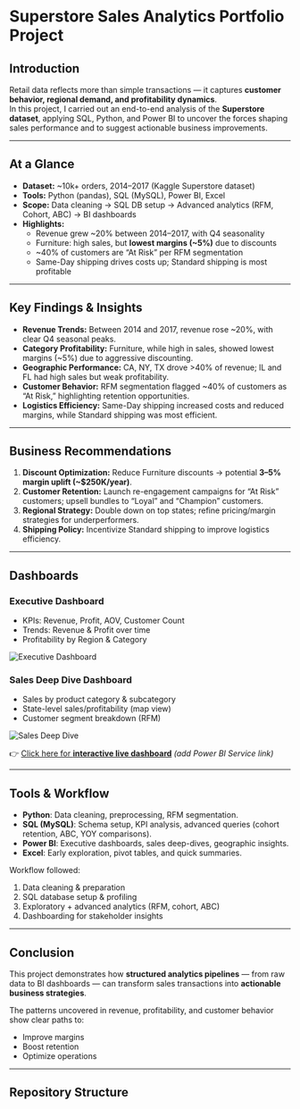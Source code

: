 # Superstore Sales Analytics Portfolio Project  

## Introduction  
Retail data reflects more than simple transactions — it captures **customer behavior, regional demand, and profitability dynamics**.  
In this project, I carried out an end-to-end analysis of the **Superstore dataset**, applying SQL, Python, and Power BI to uncover the forces shaping sales performance and to suggest actionable business improvements.  

---

## At a Glance  
- **Dataset:** ~10k+ orders, 2014–2017 (Kaggle Superstore dataset)  
- **Tools:** Python (pandas), SQL (MySQL), Power BI, Excel  
- **Scope:** Data cleaning → SQL DB setup → Advanced analytics (RFM, Cohort, ABC) → BI dashboards  
- **Highlights:**  
  - Revenue grew ~20% between 2014–2017, with Q4 seasonality  
  - Furniture: high sales, but **lowest margins (~5%)** due to discounts  
  - ~40% of customers are “At Risk” per RFM segmentation  
  - Same-Day shipping drives costs up; Standard shipping is most profitable  

---

## Key Findings & Insights  
- **Revenue Trends:** Between 2014 and 2017, revenue rose ~20%, with clear Q4 seasonal peaks.  
- **Category Profitability:** Furniture, while high in sales, showed lowest margins (~5%) due to aggressive discounting.  
- **Geographic Performance:** CA, NY, TX drove >40% of revenue; IL and FL had high sales but weak profitability.  
- **Customer Behavior:** RFM segmentation flagged ~40% of customers as “At Risk,” highlighting retention opportunities.  
- **Logistics Efficiency:** Same-Day shipping increased costs and reduced margins, while Standard shipping was most efficient.  

---

## Business Recommendations  
1. **Discount Optimization:** Reduce Furniture discounts → potential **3–5% margin uplift (~$250K/year)**.  
2. **Customer Retention:** Launch re-engagement campaigns for “At Risk” customers; upsell bundles to “Loyal” and “Champion” customers.  
3. **Regional Strategy:** Double down on top states; refine pricing/margin strategies for underperformers.  
4. **Shipping Policy:** Incentivize Standard shipping to improve logistics efficiency.  

---

## Dashboards  

### Executive Dashboard  
- KPIs: Revenue, Profit, AOV, Customer Count  
- Trends: Revenue & Profit over time  
- Profitability by Region & Category  

![Executive Dashboard](powerbi/screenshots/executive_dashboard.png)

### Sales Deep Dive Dashboard  
- Sales by product category & subcategory  
- State-level sales/profitability (map view)  
- Customer segment breakdown (RFM)  

![Sales Deep Dive](powerbi/screenshots/sales_deepdive.png)  

👉 [Click here for **interactive live dashboard**](#) *(add Power BI Service link)*  

---

## Tools & Workflow  
- **Python**: Data cleaning, preprocessing, RFM segmentation.  
- **SQL (MySQL)**: Schema setup, KPI analysis, advanced queries (cohort retention, ABC, YOY comparisons).  
- **Power BI**: Executive dashboards, sales deep-dives, geographic insights.  
- **Excel**: Early exploration, pivot tables, and quick summaries.  

Workflow followed:  
1. Data cleaning & preparation  
2. SQL database setup & profiling  
3. Exploratory + advanced analytics (RFM, cohort, ABC)  
4. Dashboarding for stakeholder insights  

---

## Conclusion  
This project demonstrates how **structured analytics pipelines** — from raw data to BI dashboards — can transform sales transactions into **actionable business strategies**.  

The patterns uncovered in revenue, profitability, and customer behavior show clear paths to:  
- Improve margins  
- Boost retention  
- Optimize operations  

---

## Repository Structure  
